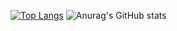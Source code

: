 
[![Top Langs](https://github-readme-stats.vercel.app/api/top-langs/?username=Mr6MJT&theme=dark)](https://github.com/Mr6MJT/github-readme-stats)
![Anurag's GitHub stats](https://github-readme-stats.vercel.app/api?username=Mr6MJT&show_icons=true&theme=dark)
